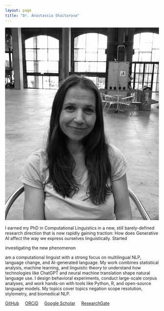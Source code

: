 ```yaml
---
layout: page
title: "Dr. Anastassia Shaitarova"
---
```


<p align="center">
  <img src="/images/relaxed_bw_small.jpg" class="circular" />
</p>



I earned my PhD in Computational Linguistics in a new, still barely-defined research direction that is now rapidly gaining traction: How does Generative AI affect the way we express ourselves linguistically. Started 

investigating the new phenomenon 

am a computational linguist with a strong focus on multilingual NLP, language change, and AI-generated language. My work combines statistical analysis, machine learning, and linguistic theory to understand how technologies like ChatGPT and neural machine translation shape natural language use. I design behavioral experiments, conduct large-scale corpus analyses, and work hands-on with tools like Python, R, and open-source language models. My topics cover topics negation scope resolution, stylometry, and biomedical NLP. 

[GitHub](https://github.com/shaitarAn)  &nbsp; &nbsp; [ORCiD](https://orcid.org/0000-0003-3124-190X)  &nbsp; &nbsp; [Google Scholar](https://scholar.google.com/citations?user=9D5jT-QAAAAJ&hl=en)  &nbsp; &nbsp; [ResearchGate](https://www.researchgate.net/profile/Anastassia-Shaitarova)
